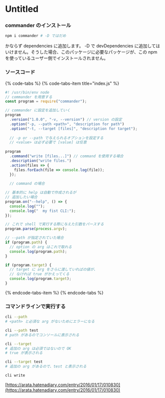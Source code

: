 # Untitled

### commander のインストール

```bash
npm i commander # -D ではだめ
```

かならず dependencies に追加します。 -D で devDependencies に追加してはいけません。そうした場合、このパッケージに必要なパッケージが、この npm を使っているユーザー側でインストールされません。

### ソースコード

{% code-tabs %}
{% code-tabs-item title="index.js" %}
```javascript
#! /usr/bin/env node
// commander を用意する
const program = require("commander");

// commander に設定を追加していく
program
  .version("1.0.0", "-v, --version") // version の設定
  .option("-p, --path <path>", "description for path")
  .option("-t, --target [files]", "description for target");
  
  // -p or --path で与えられるオプションを設定する
  // <value> は必ず必要で [value] は任意
  
program
  .command("write [files...]") // command を使用する場合
  .description("write files.")
  .action(files => {
    files.forEach(file => console.log(file));
  });
  
  // command の場合

// 基本的に help は自動で作成されるが
// 追加したい場合
program.on("--help", () => {
  console.log("");
  console.log("  my fist CLI:");
});

// これで shell で実行する際に与えた引数をパースする
program.parse(process.argv);

// --path が指定されていた場合
if (program.path) {
  // option の arg はこれで取れる
  console.log(program.path);
}

if (program.target) {
  // target に arg をさらに渡していればの値が、
  // なければ true がかえってくる
  console.log(program.target);
}
```
{% endcode-tabs-item %}
{% endcode-tabs %}

### コマンドラインで実行する

```bash
cli --path
# <path> と必須な arg がないためにエラーになる

cli --path test
# path があるのでコンソールに表示される

cli --target
# 追加の arg は必須ではないので OK
# true が表示される

cli --target test
# 追加の arg があるので、test と表示される

cli write 
```

[https://arata.hatenadiary.com/entry/2016/01/17/010830](https://arata.hatenadiary.com/entry/2016/01/17/010830)



